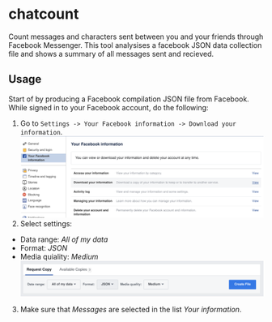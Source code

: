 # chatcount
Count messages and characters sent between you and your friends through Facebook Messenger. This tool analysises a facebook JSON data collection file and shows a summary of all messages sent and recieved.

## Usage
Start of by producing a Facebook compilation JSON file from Facebook. While signed in to your Facebook account, do the following:

1. Go to `Settings -> Your Facebook information -> Download your information`.
![Step1](resources/1.png)
2. Select settings:

  * Data range: *All of my data*
  * Format: *JSON*
  * Media quiality: *Medium*
![Step2](resources/2.png)
  
3. Make sure that *Messages* are selected in the list *Your information*.

